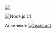<a href="https://codeclimate.com/github/Jorah-M/frontend-project-lvl1/maintainability"><img src="https://api.codeclimate.com/v1/badges/c65b211c19999419e657/maintainability" /></a>

![Node.js CI](https://github.com/Jorah-M/frontend-project-lvl1/workflows/Node.js%20CI/badge.svg)

Аскинема:
[![asciicast](https://asciinema.org/a/XPmSSTWWnkWcQ733WC6ROWrhf.svg)](https://asciinema.org/a/XPmSSTWWnkWcQ733WC6ROWrhf)
